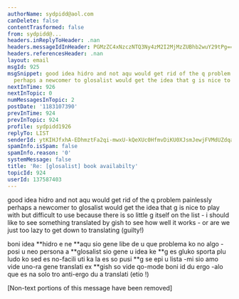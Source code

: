```yaml
---
authorName: sydpidd@aol.com
canDelete: false
contentTrasformed: false
from: sydpidd@...
headers.inReplyToHeader: .nan
headers.messageIdInHeader: PGMzZC4xNzczNTQ3Ny4zM2I2MjMzZUBhb2wuY29tPg==
headers.referencesHeader: .nan
layout: email
msgId: 925
msgSnippet: good idea hidro and not aqu would get rid of the q problem painlessly
  perhaps a newcomer to glosalist would get the idea that g is nice to play with but
nextInTime: 926
nextInTopic: 0
numMessagesInTopic: 2
postDate: '1183107390'
prevInTime: 924
prevInTopic: 924
profile: sydpidd1926
replyTo: LIST
senderId: ytKIHJfxhA-EDhmztFa2qi-mwxU-kQeXUc0HfmvDiKU0XJsmJewjFVMdUZdqafCq6k3qrprU
spamInfo.isSpam: false
spamInfo.reason: '0'
systemMessage: false
title: 'Re: [glosalist] book availabilty'
topicId: 924
userId: 137587403
---
```


good idea
hidro and not aqu would get rid of the q problem painlessly
perhaps a newcomer to glosalist would get the idea that g is nice to play  
with but difficult to use because there is so little g itself on the list  - i 
should like to see something translated by gish to see how well it  works - or 
are we just too lazy to get down to  translating    (guilty!)  
 
boni idea  **hidro e ne  **aqu sio gene libe de u que problema ko  no algo 
-posi u neo persona a  **glosalist sio gene u idea ke  **g es  gluko sporta plu 
ludo ko sed es no-facili uti ka la es so pusi  **g se epi  u lista -mi sio amo 
vide uno-ra gene translati ex  **gish so vide qo-mode  boni id du ergo -alo 
que es na solo tro anti-ergo du a translati (etio  !)



   


[Non-text portions of this message have been removed]


